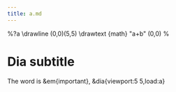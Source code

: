 ```yaml
---
title: a.md
---
```

%?a
\drawline (0,0)(5,5)
\drawtext {math} "a+b" (0,0)
%

# Dia subtitle

The word is &em{important},
&dia{viewport:5 5,load:a}

